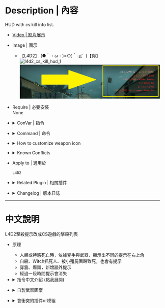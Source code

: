 # Description | 內容
HUD with cs kill info list.

* [Video | 影片展示](https://youtu.be/Cehi0IxaCpI)

* Image | 圖示
    * 【L4D2】 (●｀・ω・)=Ｏ)｀-д゜)【你】
	<br/>![l4d2_cs_kill_hud_1](image/l4d2_cs_kill_hud_1.gif)
	<br/>![l4d2_cs_kill_hud_2](image/l4d2_cs_kill_hud_2.jpg)

* Require | 必要安裝
 <br/>None

* <details><summary>ConVar | 指令</summary>

	* cfg/sourcemod/l4d2_cs_kill_hud.cfg
        ```php
        // 0=Plugin off, 1=Plugin on.
        l4d2_cs_kill_hud_enable "1"

        // Numbers of kill list on hud (Default: 5, MAX: 7)
        l4d2_cs_kill_hud_number "5"

        // Time in seconds to erase kill list on hud.
        l4d2_cs_kill_hud_notice_time "7"

        // If 1, disable offical player death message (the red font of kill info)
        l4d2_cs_kill_hud_disable_standard_message "1"

        // If 1, Makes the text blink from white to red.
        l4d2_cs_kill_hud_blink "1"

        // If 1, Shows the text inside a black transparent background.
        // Note: the background may not draw properly when initialized as "0", start the map with "1" to render properly.
        l4d2_cs_kill_hud_background "0"
        ```
</details>

* <details><summary>Command | 命令</summary>

	None
</details>

* <details><summary>How to customize weapon icon</summary>

	* [l4d2_cs_kill_hud.sp](/l4d2_cs_kill_hud/scripting/l4d2_cs_kill_hud.sp#L137-L171) line 137 ~ 171
    * Recompile, done.
</details>

* <details><summary>Known Conflicts</summary>
	
	If you don't use any of these at all, no need to worry about conflicts.
	1. [Mod - Admin System](https://steamcommunity.com/sharedfiles/filedetails/?id=214630948)
		* Please Remove
</details>

* Apply to | 適用於
    ```
    L4D2
    ```

* <details><summary>Related Plugin | 相關插件</summary>

	1. [l4d2_scripted_hud](https://github.com/fbef0102/Game-Private_Plugin/tree/main/Plugin_%E6%8F%92%E4%BB%B6/Server_%E4%BC%BA%E6%9C%8D%E5%99%A8/l4d2_scripted_hud): Display text for up to 5 scripted HUD slots on the screen.
		> 在玩家畫面上方五個Hud位置顯示不同的特殊文字
</details>

* <details><summary>Changelog | 版本日誌</summary>

    * v1.5h (2023-9-12)
        * Add chainsaw

    * v1.4h (2023-6-11)
        * Shows the text inside a black transparent background.
        * Remove headshot or behind wall text if weapon is "pipe bomb", "fire", "melee punch"

    * v1.2h (2023-6-2)
        * Fixed common infected null string

    * v1.1h (2023-6-2)
        * Support Versus mode and witch killed

    * v1.0h (2023-5-28)
        * Merge inc with main sp file
        * Delete all functions, only cs kill info
        * Optimize code and improve performance
        * Add more convars
        * Makes the text blink from white to red.
        * Numbers of kill list on hud
        * Hud will vanish after period time

	* v1.0.3
	    * [Original Plugin by LinLinLin](https://forums.alliedmods.net/showthread.php?t=340601)
</details>

- - - -
# 中文說明
L4D2擊殺提示改成CS遊戲的擊殺列表

* 原理
	* 人類或特感死亡時，依據兇手與武器，顯示出不同的提示在右上角
    * 自殺、Witch抓死人、被小殭屍圍毆致死，也會有提示
    * 穿牆、爆頭，新增額外提示
    * 經過一段時間提示會消失

* <details><summary>指令中文介紹 (點我展開)</summary>

	* cfg/sourcemod/l4d2_cs_kill_hud.cfg
        ```php
        // 0=關閉插件, 1=啟動插件
        l4d2_cs_kill_hud_enable "1"

        // 一次最多顯示的擊殺行數 (預設: 5, 最大: 7)
        l4d2_cs_kill_hud_number "5"

        // 擊殺列表顯示停留的時間.
        l4d2_cs_kill_hud_notice_time "7"

        // 為1時，關閉L4D2官方的擊殺提示 (左方紅字黑框的HUD)
        l4d2_cs_kill_hud_disable_standard_message "1"

        // 為1時，擊殺列表文字紅白閃爍
        l4d2_cs_kill_hud_blink "1"

        // 為1時，擊殺列表顯示黑底背景
        // 注意: 必須重啟伺服器才會生效
        l4d2_cs_kill_hud_background "0"
        ```
</details>

* <details><summary>自製武器圖案</summary>

	* [l4d2_cs_kill_hud.sp](/l4d2_cs_kill_hud/scripting/l4d2_cs_kill_hud.sp#L137-L171) 137 ~ 171 行
    * 重新編譯，完成
</details>

* <details><summary>會衝突的插件or模組</summary>
	
	如果沒安裝以下內容就不需要擔心衝突
	1. [Mod - Admin System](https://steamcommunity.com/sharedfiles/filedetails/?id=214630948)
		* 請移除
</details>